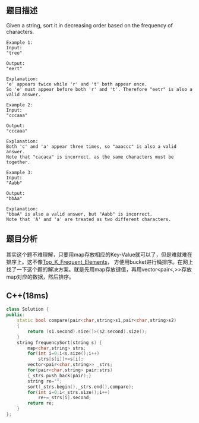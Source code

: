## 题目描述
Given a string, sort it in decreasing order based on the frequency of characters.
```
Example 1: 
Input:
"tree"

Output:
"eert"

Explanation:
'e' appears twice while 'r' and 't' both appear once.
So 'e' must appear before both 'r' and 't'. Therefore "eetr" is also a valid answer.

Example 2: 
Input:
"cccaaa"

Output:
"cccaaa"

Explanation:
Both 'c' and 'a' appear three times, so "aaaccc" is also a valid answer.
Note that "cacaca" is incorrect, as the same characters must be together.

Example 3: 
Input:
"Aabb"

Output:
"bbAa"

Explanation:
"bbaA" is also a valid answer, but "Aabb" is incorrect.
Note that 'A' and 'a' are treated as two different characters.
```
## 题目分析
其实这个题不难理解，只要用map存放相应的Key-Value就可以了，但是难就难在排序上。这不像<a href="https://github.com/vlice1999/zzc.github.io/blob/master/Top_K_Frequent_Elements.md">Top_K_Frequent_Elements</a>，
方便用bucket进行桶排序。在网上找了一下这个题的解决方案。就是先用map存放键值，再用vector<pair<,>>存放map对应的数据，然后排序。
## C++(18ms)
```cpp
class Solution {
public:
    static bool compare(pair<char,string>s1,pair<char,string>s2)
    {
        return (s1.second).size()>(s2.second).size();
    }
    string frequencySort(string s) {      
        map<char,string> strs;
        for(int i=0;i<s.size();i++)
            strs[s[i]]+=s[i];
        vector<pair<char,string>> _strs;
        for(pair<char,string> pair:strs)
        {_strs.push_back(pair);}
        string re="";
        sort(_strs.begin(),_strs.end(),compare);
        for(int i=0;i<_strs.size();i++)
            re+=_strs[i].second;
        return re;
    }
};
```
